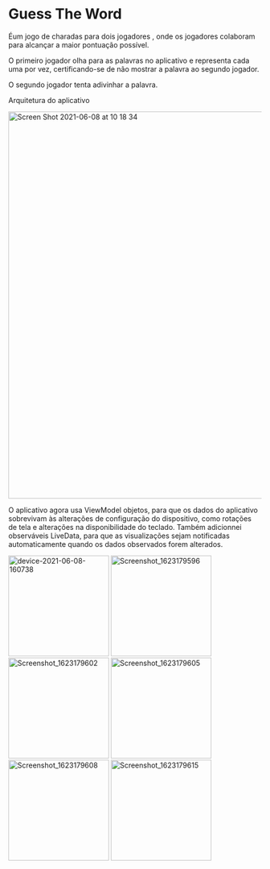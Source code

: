 
# Guess The Word

Éum jogo de charadas para dois jogadores , onde os jogadores colaboram para alcançar a maior pontuação possível.

O primeiro jogador olha para as palavras no aplicativo e representa cada uma por vez, certificando-se de não mostrar a palavra ao segundo jogador.

O segundo jogador tenta adivinhar a palavra.

Arquitetura do aplicativo

<img width="769" alt="Screen Shot 2021-06-08 at 10 18 34" src="https://user-images.githubusercontent.com/49947803/121192115-fb090080-c842-11eb-81fa-6340178b4ce7.png">

O aplicativo agora usa ViewModel objetos, para que os dados do aplicativo sobrevivam às alterações de configuração do dispositivo,
como rotações de tela e alterações na disponibilidade do teclado. 
Também adicionnei observáveis LiveData, para que as visualizações sejam notificadas automaticamente quando os dados observados forem alterados.

<img width="200" alt="device-2021-06-08-160738" src="https://user-images.githubusercontent.com/49947803/121243829-8e0e5e80-c874-11eb-8792-8679df11c324.gif">

<img width="200" alt="Screenshot_1623179596" src="https://user-images.githubusercontent.com/49947803/121243873-9cf51100-c874-11eb-981f-4075d1942804.png">
<img width="200" alt="Screenshot_1623179602" src="https://user-images.githubusercontent.com/49947803/121243877-9e263e00-c874-11eb-84cc-88f168500f5f.png">
<img width="200" alt="Screenshot_1623179605" src="https://user-images.githubusercontent.com/49947803/121243884-9ebed480-c874-11eb-9d00-55fa29e61f88.png">
<img width="200" alt="Screenshot_1623179608" src="https://user-images.githubusercontent.com/49947803/121243887-9f576b00-c874-11eb-98f9-654c487a8971.png">
<img width="200" alt="Screenshot_1623179615" src="https://user-images.githubusercontent.com/49947803/121243889-9f576b00-c874-11eb-8919-0d820b91005e.png">
